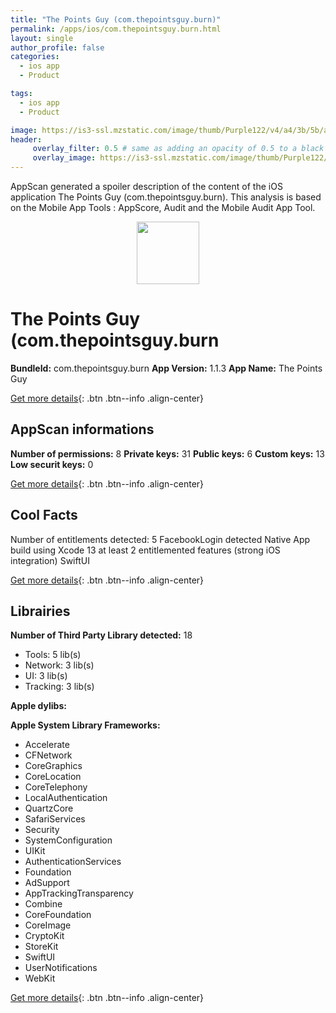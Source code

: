 ```yaml
---
title: "The Points Guy (com.thepointsguy.burn)"
permalink: /apps/ios/com.thepointsguy.burn.html
layout: single
author_profile: false
categories: 
  - ios app 
  - Product 

tags: 
  - ios app 
  - Product 

image: https://is3-ssl.mzstatic.com/image/thumb/Purple122/v4/a4/3b/5b/a43b5b2b-3a2a-997b-56cf-beb583a7df20/AppIcon-1x_U007emarketing-0-10-0-85-220.png/512x512bb.jpg
header: 
     overlay_filter: 0.5 # same as adding an opacity of 0.5 to a black background
     overlay_image: https://is3-ssl.mzstatic.com/image/thumb/Purple122/v4/a4/3b/5b/a43b5b2b-3a2a-997b-56cf-beb583a7df20/AppIcon-1x_U007emarketing-0-10-0-85-220.png/512x512bb.jpg
---
```

AppScan generated a spoiler description of the content of the iOS application The Points Guy (com.thepointsguy.burn). This analysis is based on the Mobile App Tools : AppScore, Audit and the Mobile Audit App Tool.

  
  
<div style="text-align: center;"><img src="https://is3-ssl.mzstatic.com/image/thumb/Purple122/v4/a4/3b/5b/a43b5b2b-3a2a-997b-56cf-beb583a7df20/AppIcon-1x_U007emarketing-0-10-0-85-220.png/512x512bb.jpg" width="100" height="100"></div>  
  
# The Points Guy (com.thepointsguy.burn

**BundleId:** com.thepointsguy.burn
**App Version:** 1.1.3
**App Name:** The Points Guy


[Get more details](/pricing.html){: .btn .btn--info .align-center}  
  
## AppScan informations 

**Number of permissions:** 8
**Private keys:** 31
**Public keys:** 6
**Custom keys:** 13
**Low securit keys:** 0
  
[Get more details](/pricing.html){: .btn .btn--info .align-center}

## Cool Facts

Number of entitlements detected: 5
FacebookLogin detected
Native App
build using Xcode 13
at least 2 entitlemented features (strong iOS integration)
SwiftUI
  
[Get more details](/pricing.html){: .btn .btn--info .align-center}

## Librairies 
**Number of Third Party Library detected:** 18
- Tools: 5 lib(s)
- Network: 3 lib(s)
- UI: 3 lib(s)
- Tracking: 3 lib(s)

**Apple dylibs:**


**Apple System Library Frameworks:**
- Accelerate
- CFNetwork
- CoreGraphics
- CoreLocation
- CoreTelephony
- LocalAuthentication
- QuartzCore
- SafariServices
- Security
- SystemConfiguration
- UIKit
- AuthenticationServices
- Foundation
- AdSupport
- AppTrackingTransparency
- Combine
- CoreFoundation
- CoreImage
- CryptoKit
- StoreKit
- SwiftUI
- UserNotifications
- WebKit


  
[Get more details](/pricing.html){: .btn .btn--info .align-center}

